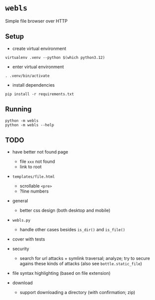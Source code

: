 # `webls`

Simple file browser over HTTP

## Setup

- create virtual environment
```
virtualenv .venv --python $(which python3.12)
```

- enter virtual environment
```
. .venv/bin/activate
```

- install dependencies
```
pip install -r requirements.txt
```

## Running

```
python -m webls
python -m webls --help
```

## TODO

- have better not found page
  - file `xxx` not found
  - link to root

- `templates/file.html`
  - scrollable `<pre>`
  - ?line numbers

- general
  - better css design (both desktop and mobile)

- `webls.py`
  - handle other cases besides `is_dir()` and `is_file()`

- cover with tests

- security
  - search for url attacks + symlink traversal; analyze; try to secure agains
    these kinds of attacks (also see `bottle.static_file`)

- file syntax highlighting (based on file extension)

- download
  - support downloading a directory (with confirmation; zip)
